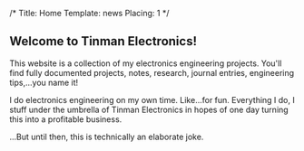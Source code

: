 /*
Title: Home
Template: news
Placing: 1
*/

## Welcome to Tinman Electronics!

This website is a collection of my electronics engineering
projects. You'll find fully documented projects, notes, research,
journal entries, engineering tips,...you name it!

I do electronics engineering on my own time. Like...for
fun. Everything I do, I stuff under the umbrella of Tinman Electronics
in hopes of one day turning this into a profitable business.

...But until then, this is technically an elaborate joke.
